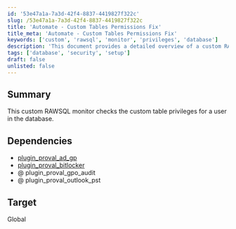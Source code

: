 ```yaml
---
id: '53e47a1a-7a3d-42f4-8837-4419827f322c'
slug: /53e47a1a-7a3d-42f4-8837-4419827f322c
title: 'Automate - Custom Tables Permissions Fix'
title_meta: 'Automate - Custom Tables Permissions Fix'
keywords: ['custom', 'rawsql', 'monitor', 'privileges', 'database']
description: 'This document provides a detailed overview of a custom RAWSQL monitor designed to check the custom table privileges for a user in a database. It outlines the necessary dependencies and the target scope of the monitoring solution.'
tags: ['database', 'security', 'setup']
draft: false
unlisted: false
---
```


## Summary

This custom RAWSQL monitor checks the custom table privileges for a user in the database.

## Dependencies

- [plugin_proval_ad_gp](/docs/0e873ec4-0fcc-4131-bf33-1f74f8b28c80)  
- [plugin_proval_bitlocker](/docs/dfddb88b-37c2-4d42-b8a0-bb7ebe4da6d0)  
- @ plugin_proval_gpo_audit  
- @ plugin_proval_outlook_pst  

## Target

Global